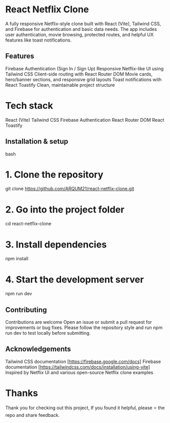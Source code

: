 # React Netflix Clone
A fully responsive Netflix-style clone built with React (Vite), Tailwind CSS, and Firebase for authentication and basic data needs. The app includes user authentication, movie browsing, protected routes, and helpful UX features like toast notifications.

## Features
Firebase Authentication (Sign In / Sign Up)
Responsive Netflix-like UI using Tailwind CSS
Client-side routing with React Router DOM
Movie cards, hero/banner sections, and responsive grid layouts
Toast notifications with React Toastify
Clean, maintainable project structure


# Tech stack

React (Vite)
Tailwind CSS
Firebase Authentication
React Router DOM
React Toastify

## Installation & setup
bash

# 1. Clone the repository
git clone https://github.com/ARQUM21/react-netflix-clone.git

# 2. Go into the project folder
cd react-netflix-clone

# 3. Install dependencies
npm install

# 4. Start the development server
npm run dev


## Contributing
Contributions are welcome Open an issue or submit a pull request for improvements or bug fixes. Please follow the repository style and run npm run dev to test locally before submitting.

## Acknowledgements
Tailwind CSS documentation [https://firebase.google.com/docs]
Firebase documentation [https://tailwindcss.com/docs/installation/using-vite]
Inspired by Netflix UI and various open-source Netflix clone examples

# Thanks
Thank you for checking out this project, If you found it helpful, please ⭐ the repo and share feedback.
